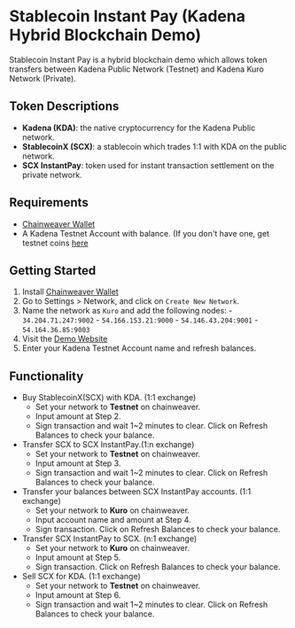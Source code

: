 # Stablecoin Instant Pay (Kadena Hybrid Blockchain Demo)
  Stablecoin Instant Pay is a hybrid blockchain demo which allows token transfers between Kadena Public Network (Testnet) and Kadena Kuro Network (Private).

## Token Descriptions  
  - **Kadena (KDA)**: the native cryptocurrency for the Kadena Public network.
  - **StablecoinX (SCX)**: a stablecoin which trades 1:1 with KDA on the public network.
  - **SCX InstantPay**: token used for instant transaction settlement on the private network.

## Requirements
 - [Chainweaver Wallet](https://www.kadena.io/chainweaver)
 - A Kadena Testnet Account with balance. (If you don't have one, get testnet coins [here](https://faucet.testnet.chainweb.com/)

## Getting Started
  1. Install [Chainweaver Wallet](https://www.kadena.io/chainweaver)
  2. Go to Settings > Network, and click on `Create New Network`.
  3. Name the network as `Kuro` and add the following nodes:
    - `34.204.71.247:9002`
    - `54.166.153.21:9000`
    - `54.146.43.204:9001`
    - `54.164.36.85:9003`
  4. Visit the [Demo Website](http://hybrid.chainweb.com/)
  5. Enter your Kadena Testnet Account name and refresh balances.

## Functionality
  * Buy StablecoinX(SCX) with KDA. (1:1 exchange)
      - Set your network to **Testnet** on chainweaver.
      - Input amount at Step 2.
      - Sign transaction and wait 1~2 minutes to clear. Click on Refresh Balances to check your balance.
  * Transfer SCX to SCX InstantPay.(1:n exchange)
      - Set your network to **Testnet** on chainweaver.
      - Input amount at Step 3.
      - Sign transaction and wait 1~2 minutes to clear. Click on Refresh Balances to check your balance.
  * Transfer your balances between SCX InstantPay accounts. (1:1 exchange)
      - Set your network to **Kuro** on chainweaver.
      - Input account name and amount at Step 4.
      - Sign transaction. Click on Refresh Balances to check your balance.
  * Transfer SCX InstantPay to SCX. (n:1 exchange)
      - Set your network to **Kuro** on chainweaver.
      - Input amount at Step 5.
      - Sign transaction. Click on Refresh Balances to check your balance.
  * Sell SCX for KDA. (1:1 exchange)
      - Set your network to **Testnet** on chainweaver.
      - Input amount at Step 6.
      - Sign transaction and wait 1~2 minutes to clear. Click on Refresh Balances to check your balance.
